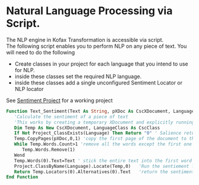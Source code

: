 # Natural Language Processing via Script.
The NLP engine in Kofax Transformation is accessible via script.  
The following script enables you to perform NLP on any piece of text.
You will need to do the following
* Create classes in your project for each language that you intend to use for NLP.
* inside these classes set the required NLP language.
* inside these classes add a single unconfigured Sentiment Locator or NLP locator

See [Sentiment Project](https://github.com/KofaxRPA/Sentiment) for a working project

```vb
Function Text_Sentiment(Text As String, pXDoc As CscXDocument, Language As String) As String
   'Calculate the sentiment of a piece of text
   'This works by creating a temporary XDocument and explicitly running the first Locator in the class with the Language name
   Dim Temp As New CscXDocument, LanguageClass As CscClass
   If Not Project_ClassExists(Language) Then Return "0" ' Salience returns 0 if language unknown
   Temp.CopyPages(pXDoc,0,1) 'copy the first page of the document to the temp document. We don't use it, but each xdoc needs at least one page
   While Temp.Words.Count>1 'remove all the words except the first one
      Temp.Words.Remove(1)
   Wend
   Temp.Words(0).Text=Text ' stick the entire text into the first word
   Project.ClassByName(Language).Locate(Temp,0)   'Run the sentiement locator on the chosen language (This is the same as pressing the "Test" Button on the Locator)
   Return Temp.Locators(0).Alternatives(0).Text   'return the sentiment score
End Function
````
